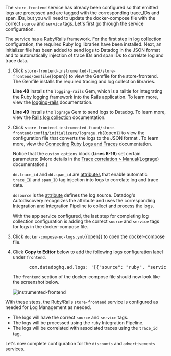 The `store-frontend` service has already been configured so that emitted logs are processed and are tagged with the corresponding trace_IDs and span_IDs, but you will need to update the docker-compose file with the correct `source` and `service` tags. Let's first go through the service configuration.

The service has a Ruby/Rails framework. For the first step in log collection configuration, the required Ruby log libraries have been installed. Next, an initializer file has been added to send logs to Datadog in the JSON format and to automatically injection of trace IDs and span IDs to correlate log and trace data. 

1. Click `store-frontend-instrumented-fixed/store-frontend/Gemfile`{{open}} to view the Gemfile for the store-frontend. The Gemfile installs the required tracing and log collection libraries.

    **Line 48** installs the `logging-rails` Gem, which is a railtie for integrating the Ruby logging framework into the Rails application. To learn more, view the <a href="https://github.com/TwP/logging-rails" target="_blank">logging-rails</a> documentation. 

    **Line 49** installs the `lograge` Gem to send logs to Datadog. To learn more, view the <a href="https://docs.datadoghq.com/logs/log_collection/ruby/#setup" target="_blank">Rails log collection</a> documentation. 

2. Click `store-frontend-instrumented-fixed/store-frontend/config/initializers/lograge.rb`{{open}} to view the configuration file that converts the logs to the JSON format . To learn more, view the <a href="https://docs.datadoghq.com/tracing/connect_logs_and_traces/ruby/?tab=lograge#automatic-trace-id-injection" target="_blank">Connecting Ruby Logs and Traces</a> documentation. 

    Notice that the `custom_options` block (**Lines 6-16**) set certain parameters: (More details in the <a href="https://docs.datadoghq.com/tracing/setup/ruby/#manual-lograge" target="_blank">Trace correlation > Manual(Lograge)</a> documentation.) 
    
    `dd.trace_id` and `dd.span_id` are <a href="https://docs.datadoghq.com/logs/processing/#trace_id-attribute" target="_blank">attributes</a> that enable automatic `trace_ID` and `span_ID` tag injection into logs to correlate log and trace data. 
        
    `ddsource` is the <a href="https://docs.datadoghq.com/logs/processing/#source-attribute" target="_blank">attribute</a> defines the log source. Datadog's Autodiscovery recognizes the attribute and uses the corresponding Integration and Integration Pipeline to collect and process the logs.

    With the app service configured, the last step for completing log collection configuration is adding the correct `source` and `service` tags for logs in the docker-compose file. 

3. Click `docker-compose-no-logs.yml`{{open}} to open the docker-compose file.

4. Click **Copy to Editor** below to add the following logs configuration label under `frontend`.

    <pre class="file" data-filename="docker-compose-no-logs.yml" data-target="insert" data-marker="# add frontend log labels">
         com.datadoghq.ad.logs: '[{"source": "ruby", "service": "store-frontend"}]'</pre>

    The `frontend` section of the docker-compose file should now look like the screenshot below. 

    ![instrumented-frontend](collectlogsapp2/assets/instrumented-frontend.png)


With these steps, the Ruby/Rails `store-frontend` service is configured as needed for Log Management as needed. 
- The logs will have the correct `source` and `service` tags.
- The logs will be processed using the `ruby` Integration Pipeline.
- The logs will be correlated with associated traces using the `trace_id` tag. 

Let's now complete configuration for the `discounts` and `advertisements` services.